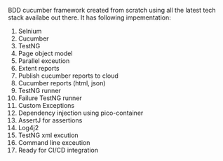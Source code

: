 BDD cucumber framework created from scratch using all the latest tech stack availabe out there. It has following impementation:

1) Selnium 
2) Cucumber
3) TestNG
4) Page object model
5) Parallel exceution
6) Extent reports
7) Publish cucumber reports to cloud
8) Cucumber reports (html, json)
9) TestNG runner
10) Failure TestNG runner
11) Custom Exceptions
12) Dependency injection using pico-container
13) AssertJ for assertions
14) Log4j2
15) TestNG xml excution
16) Command line exceution 
17) Ready for CI/CD integration
